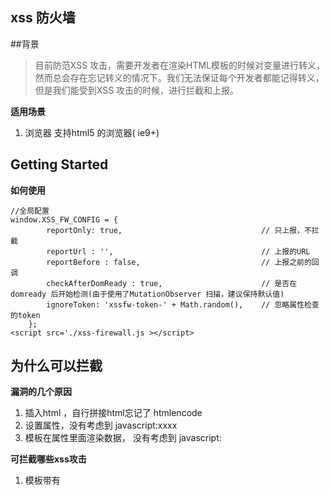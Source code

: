 xss 防火墙
-----

##背景 
>目前防范XSS 攻击，需要开发者在渲染HTML模板的时候对变量进行转义，然而总会存在忘记转义的情况下。我们无法保证每个开发者都能记得转义，但是我们能受到XSS 攻击的时候，进行拦截和上报。

**适用场景**
1. 浏览器
支持html5 的浏览器( ie9+)

## Getting Started

**如何使用**
```
//全局配置
window.XSS_FW_CONFIG = {
		reportOnly: true,                               // 只上报，不拦截
		reportUrl : '',                                 // 上报的URL
		reportBefore : false,                           // 上报之前的回调
		checkAfterDomReady : true,                      // 是否在domready 后开始检测(由于使用了MutationObserver 扫描，建议保持默认值)
		ignoreToken: 'xssfw-token-' + Math.random(),    // 忽略属性检查的token 
	};
<script src='./xss-firewall.js ></script>
```

## 为什么可以拦截


**漏洞的几个原因**

1. 插入html ，自行拼接html忘记了 htmlencode
2. 设置属性，没有考虑到 javascript:xxxx
3. 模板在属性里面渲染数据， 没有考虑到  javascript:

**可拦截哪些xss攻击**

1. 模板带有 <script> 标签 ，会当做XSS 攻击代码过滤掉上报
2. 模板带有 <iframe src="javascript:xxx" 会拦截， 但是正常的src 不会拦截
3. 模板带有 <img src="xxx" onerror="javascript:xxx" onload , onerror onload 会过滤，
4. 模板带有 <a href="javascript:xxxx" ,  href 属性 会过滤掉
  
以上代码不过滤，都有可能留有漏洞，来看看以下的攻击范本:
``` javascript
1. ><script>alert(11)</script><
2. ><img src="test1111.png" onerror="javascript:alert(1)" /><
3. <a href="javascript:alert(11);" 
4. iframe src="data:text/html;base64,PHNjcmlwdD5hbGVydCgxKTwvc2NyaXB0Pg=="
```



#漏洞点：
1. $el.html(xss);   // 限制提取 javascript 运行
2. el.innerHTML = xss  // 
3. el.setAttribute("src" , xss) // src 钩子
4. el.appendChild(xss);
5. document.write(xss);
6. <a href="xss" >
7. <img src="xss" onerror="xss"  />
8. <object src="javascript:xss">
9. <iframe src="javascript:xss"  />





钩子 拦截：
defineProperty ,监控 src , href ,  是否有注入风险
HTMLAnchorElement.href
HTMLImageElement.src
HTMLIFrameElement.src






